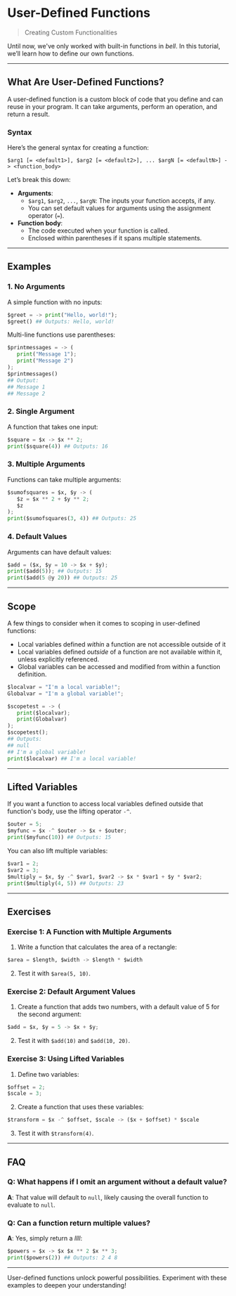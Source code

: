 # User-Defined Functions

> Creating Custom Functionalities

Until now, we've only worked with built-in functions in _bell_. In this tutorial, we’ll learn how to define our own functions.

---

## What Are User-Defined Functions?

A user-defined function is a custom block of code that you define and can reuse in your program. It can take arguments, perform an operation, and return a result.

### Syntax

Here’s the general syntax for creating a function:

`$arg1 [= <default1>], $arg2 [= <default2>], ... $argN [= <defaultN>] -> <function_body>`

Let’s break this down:

- **Arguments**:
  - `$arg1`, `$arg2`, `...`, `$argN`: The inputs your function accepts, if any.
  - You can set default values for arguments using the assignment operator (`=`).
- **Function body**:
  - The code executed when your function is called.
  - Enclosed within parentheses if it spans multiple statements.

---

## Examples

### 1. No Arguments

A simple function with no inputs:

```py
$greet = -> print("Hello, world!");
$greet() ## Outputs: Hello, world!
```

Multi-line functions use parentheses:

```py
$printmessages = -> (
   print("Message 1");
   print("Message 2")
);
$printmessages()
## Output:
## Message 1
## Message 2
```

### 2. Single Argument

A function that takes one input:

```py
$square = $x -> $x ** 2;
print($square(4)) ## Outputs: 16
```

### 3. Multiple Arguments

Functions can take multiple arguments:

```py
$sumofsquares = $x, $y -> (
   $z = $x ** 2 + $y ** 2;
   $z
);
print($sumofsquares(3, 4)) ## Outputs: 25
```

### 4. Default Values

Arguments can have default values:

```py
$add = ($x, $y = 10 -> $x + $y);
print($add(5)); ## Outputs: 15
print($add(5 @y 20)) ## Outputs: 25
```

---

## Scope

A few things to consider when it comes to scoping in user-defined functions:

- Local variables defined _within_ a function are not accessible outside of it
- Local variables defined _outside_ of a function are not available within it, unless explicitly referenced.
- Global variables can be accessed and modified from within a function definition.

```py
$localvar = "I'm a local variable!";
Globalvar = "I'm a global variable!";

$scopetest = -> (
   print($localvar);
   print(Globalvar)
);
$scopetest();
## Outputs:
## null
## I'm a global variable!
print($localvar) ## I'm a local variable!
```

---

## Lifted Variables

If you want a function to access local variables defined outside that function's body, use the lifting operator `-^`.

```py
$outer = 5;
$myfunc = $x -^ $outer -> $x + $outer;
print($myfunc(10)) ## Outputs: 15
```

You can also lift multiple variables:

```py
$var1 = 2;
$var2 = 3;
$multiply = $x, $y -^ $var1, $var2 -> $x * $var1 + $y * $var2;
print($multiply(4, 5)) ## Outputs: 23
```

---

## Exercises

### Exercise 1: A Function with Multiple Arguments

1. Write a function that calculates the area of a rectangle:

```py
$area = $length, $width -> $length * $width
```

2. Test it with `$area(5, 10)`.

### Exercise 2: Default Argument Values

1. Create a function that adds two numbers, with a default value of 5 for the second argument:

```py
$add = $x, $y = 5 -> $x + $y;
```

2. Test it with `$add(10)` and `$add(10, 20)`.

### Exercise 3: Using Lifted Variables

1. Define two variables:

```py
$offset = 2;
$scale = 3;
```

2. Create a function that uses these variables:

```py
$transform = $x -^ $offset, $scale -> ($x + $offset) * $scale
```

3. Test it with `$transform(4)`.

---

## FAQ

### Q: What happens if I omit an argument without a default value?

**A**: That value will default to `null`, likely causing the overall function to evaluate to `null`.

### Q: Can a function return multiple values?

**A**: Yes, simply return a _llll_:

```py
$powers = $x -> $x $x ** 2 $x ** 3;
print($powers(2)) ## Outputs: 2 4 8
```

---

User-defined functions unlock powerful possibilities. Experiment with these examples to deepen your understanding!
